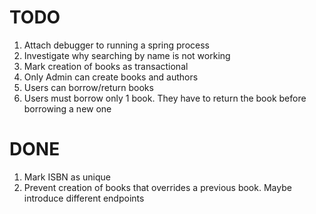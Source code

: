 # TODO

1. Attach debugger to running a spring process
2. Investigate why searching by name is not working
3. Mark creation of books as transactional
4. Only Admin can create books and authors
5. Users can borrow/return books
6. Users must borrow only 1 book. They have to return the book before borrowing a new one

# DONE

1. Mark ISBN as unique
2. Prevent creation of books that overrides a previous book. Maybe introduce different endpoints
